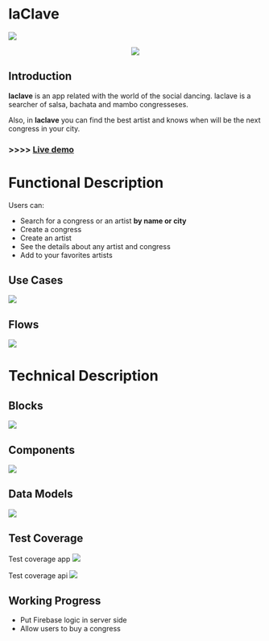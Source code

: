 
# laClave

![](https://media.giphy.com/media/RuVJnBoH5v1mM/giphy.gif)

<div align="center">
  <img src="[https://i.giphy.com/media/v1.Y2lkPTc5MGI3NjExcTByb2N6a2dsaXN3Y3RldGdud3BnY3NwM3UydnM1YmZzOXNuamVhciZlcD12MV9pbnRlcm5hbF9naWZfYnlfaWQmY3Q9Zw/LPn77YyDIqfhm/giphy.gif](https://media.giphy.com/media/RuVJnBoH5v1mM/giphy.gif)" />
</div>

## Introduction

**laclave** is an app related with the world of the social dancing. laclave is a searcher of salsa, bachata and mambo congresseses.

Also, in **laclave** you can find the best artist and knows when will be the next congress in your city.

### >>>> [Live demo](https://laclave-salsa.surge.sh/#/)

# Functional Description

Users can:

- Search for a congress or an artist **by name or city**
- Create a congress
- Create an artist
- See the details about any artist and congress
- Add to your favorites artists


## Use Cases
![](./images/use-cases.jpg)

## Flows
![](./images/flows.jpg)

# Technical Description

## Blocks
![](./images/block.jpg)
## Components
![](./images/components.jpg)

## Data Models
![](./images/data-models.jpg)

## Test Coverage

Test coverage app
![](./images/test-coverage-app.png)

Test coverage api
![](./images/test-coverage-api.png)

## Working  Progress

- Put Firebase logic in server side
- Allow users to buy a congress
